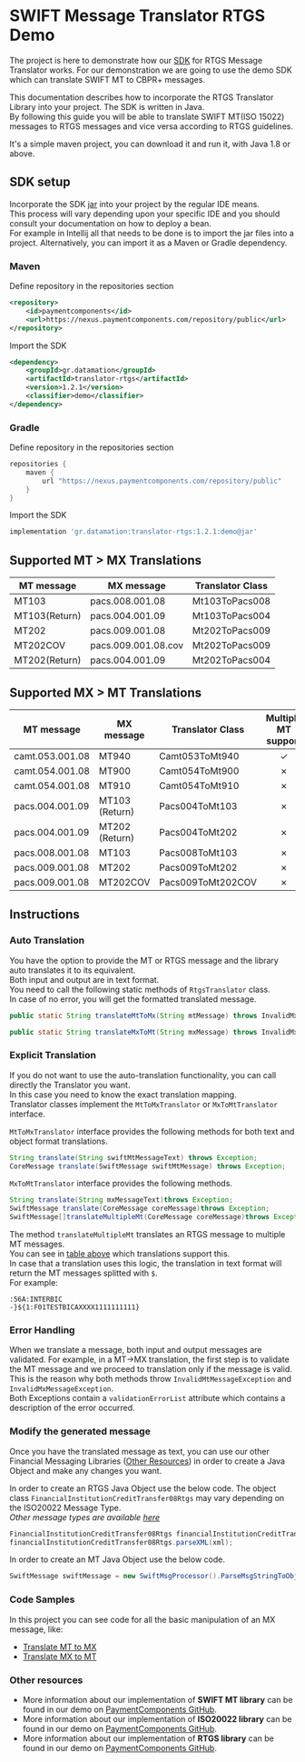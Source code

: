 # SWIFT Message Translator RTGS Demo

The project is here to demonstrate how our [SDK](https://www.paymentcomponents.com/messaging-libraries/) for RTGS
Message Translator works. For our demonstration we are going to use the demo SDK which can translate SWIFT MT to CBPR+ messages. 

This documentation describes how to incorporate the RTGS Translator Library into your project. The SDK is written in Java.  
By following this guide you will be able to translate SWIFT MT(ISO 15022) messages to RTGS messages 
and vice versa according to RTGS guidelines.

It's a simple maven project, you can download it and run it, with Java 1.8 or above.

## SDK setup
Incorporate the SDK [jar](https://nexus.paymentcomponents.com/repository/public/gr/datamation/translator-rtgs/1.2.1/translator-rtgs-1.2.1-demo.jar)
into your project by the regular IDE means.  
This process will vary depending upon your specific IDE and you should consult your documentation on how to deploy a bean.  
For example in Intellij all that needs to be done is to import the jar files into a project. Alternatively, you can import it as a Maven or Gradle dependency.

### Maven

Define repository in the repositories section
```xml
<repository>
    <id>paymentcomponents</id>
    <url>https://nexus.paymentcomponents.com/repository/public</url>
</repository>
```

Import the SDK
```xml
<dependency>
    <groupId>gr.datamation</groupId>
    <artifactId>translator-rtgs</artifactId>
    <version>1.2.1</version>
    <classifier>demo</classifier>
</dependency>
```

### Gradle 

Define repository in the repositories section
```groovy
repositories {
    maven {
        url "https://nexus.paymentcomponents.com/repository/public"
    }
}
```

Import the SDK
```groovy
implementation 'gr.datamation:translator-rtgs:1.2.1:demo@jar'
```

## Supported MT > MX Translations

| MT message    | MX message          | Translator Class     |
| ----------    | ----------          | ----------------     |
| MT103         | pacs.008.001.08     | Mt103ToPacs008       |
| MT103(Return) | pacs.004.001.09     | Mt103ToPacs004       |
| MT202         | pacs.009.001.08     | Mt202ToPacs009       |
| MT202COV      | pacs.009.001.08.cov | Mt202ToPacs009       |
| MT202(Return) | pacs.004.001.09     | Mt202ToPacs004       |

## Supported MX > MT Translations

| MT message          | MX message     | Translator Class     | Multiple MT support |
| ----------          | ----------     | ----------------     | :-----------------: |
| camt.053.001.08     | MT940          | Camt053ToMt940       | &check;             |
| camt.054.001.08     | MT900          | Camt054ToMt900       | &cross;             |
| camt.054.001.08     | MT910          | Camt054ToMt910       | &cross;             |
| pacs.004.001.09     | MT103 (Return) | Pacs004ToMt103       | &cross;             |
| pacs.004.001.09     | MT202 (Return) | Pacs004ToMt202       | &cross;             |
| pacs.008.001.08     | MT103          | Pacs008ToMt103       | &cross;             |
| pacs.009.001.08     | MT202          | Pacs009ToMt202       | &cross;             |
| pacs.009.001.08     | MT202COV       | Pacs009ToMt202COV    | &cross;             |

## Instructions

### Auto Translation

You have the option to provide the MT or RTGS message and the library auto translates it to its equivalent.  
Both input and output are in text format.  
You need to call the following static methods of `RtgsTranslator` class.  
In case of no error, you will get the formatted translated message.
```java
public static String translateMtToMx(String mtMessage) throws InvalidMxMessageException, InvalidMtMessageException
```
```java
public static String translateMxToMt(String mxMessage) throws InvalidMxMessageException, InvalidMxMessageException
```

### Explicit Translation

If you do not want to use the auto-translation functionality, you can call directly the Translator you want.  
In this case you need to know the exact translation mapping.  
Translator classes implement the `MtToMxTranslator` or `MxToMtTranslator` interface.

`MtToMxTranslator` interface provides the following methods for both text and object format translations.
```java
String translate(String swiftMtMessageText) throws Exception;
CoreMessage translate(SwiftMessage swiftMtMessage) throws Exception;
```

`MxToMtTranslator` interface provides the following methods.
```java
String translate(String mxMessageText)throws Exception;
SwiftMessage translate(CoreMessage coreMessage)throws Exception;
SwiftMessage[]translateMultipleMt(CoreMessage coreMessage)throws Exception;
```

The method `translateMultipleMt` translates an RTGS message to multiple MT messages.  
You can see in [table above](#supported-mx--mt-translations) which translations support this.  
In case that a translation uses this logic, the translation in text format will return the MT messages splitted with `$`.  
For example:
```
:56A:INTERBIC
-}${1:F01TESTBICAXXXX1111111111}
```

### Error Handling

When we translate a message, both input and output messages are validated. For example, in a MT→MX translation, the
first step is to validate the MT message and we proceed to translation only if the message is valid.  
This is the reason why both methods throw `InvalidMtMessageException` and `InvalidMxMessageException`.  
Both Exceptions contain a `validationErrorList` attribute which contains a description of the error occurred.

### Modify the generated message

Once you have the translated message as text, you can use our other Financial Messaging
Libraries ([Other Resources](#other-resources)) in order to create a Java Object and make any changes you want.

In order to create an RTGS Java Object use the below code. The object class `FinancialInstitutionCreditTransfer08Rtgs` may vary depending on the ISO20022 Message Type.   
_Other message types are available [here](https://github.com/Payment-Components/demo-iso20022#supported-target2-message-types)_
```java
FinancialInstitutionCreditTransfer08Rtgs financialInstitutionCreditTransfer08Rtgs = new FinancialInstitutionCreditTransfer08Rtgs();
financialInstitutionCreditTransfer08Rtgs.parseXML(xml);
```

In order to create an MT Java Object use the below code.
```java
SwiftMessage swiftMessage = new SwiftMsgProcessor().ParseMsgStringToObject(translatedMessage);
```

### Code Samples

In this project you can see code for all the basic manipulation of an MX message, like:
- [Translate MT to MX](src/main/java/com/paymentcomponents/swift/translator/TranslateMtToMx.java)
- [Translate MX to MT](src/main/java/com/paymentcomponents/swift/translator/TranslateMxToMt.java)

### Other resources

- More information about our implementation of **SWIFT MT library** can be found in our demo on [PaymentComponents GitHub](https://github.com/Payment-Components/demo-swift-mt).
- More information about our implementation of **ISO20022 library** can be found in our demo on [PaymentComponents GitHub](https://github.com/Payment-Components/demo-iso20022).
- More information about our implementation of **RTGS library** can be found in our demo on [PaymentComponents GitHub](https://github.com/Payment-Components/demo-iso20022#target2-rtgs-messages).

